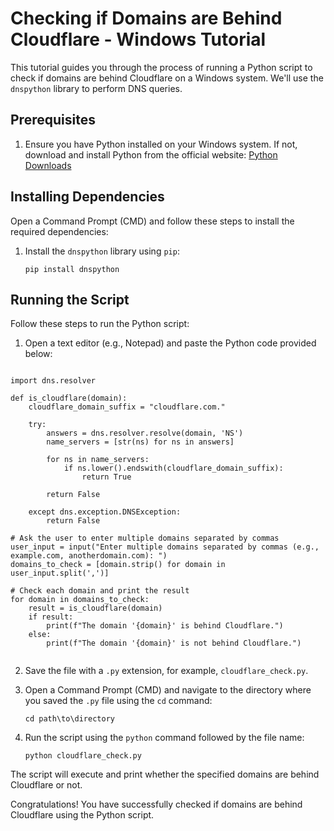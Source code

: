 

# Checking if Domains are Behind Cloudflare - Windows Tutorial

This tutorial guides you through the process of running a Python script to check if domains are behind Cloudflare on a Windows system. We'll use the `dnspython` library to perform DNS queries.

## Prerequisites

1. Ensure you have Python installed on your Windows system. If not, download and install Python from the official website: [Python Downloads](https://www.python.org/downloads/)

## Installing Dependencies

Open a Command Prompt (CMD) and follow these steps to install the required dependencies:

1. Install the `dnspython` library using `pip`:

   ```
   pip install dnspython
   ```

## Running the Script

Follow these steps to run the Python script:

1. Open a text editor (e.g., Notepad) and paste the Python code provided below:

```

import dns.resolver

def is_cloudflare(domain):
    cloudflare_domain_suffix = "cloudflare.com."

    try:
        answers = dns.resolver.resolve(domain, 'NS')
        name_servers = [str(ns) for ns in answers]

        for ns in name_servers:
            if ns.lower().endswith(cloudflare_domain_suffix):
                return True

        return False

    except dns.exception.DNSException:
        return False

# Ask the user to enter multiple domains separated by commas
user_input = input("Enter multiple domains separated by commas (e.g., example.com, anotherdomain.com): ")
domains_to_check = [domain.strip() for domain in user_input.split(',')]

# Check each domain and print the result
for domain in domains_to_check:
    result = is_cloudflare(domain)
    if result:
        print(f"The domain '{domain}' is behind Cloudflare.")
    else:
        print(f"The domain '{domain}' is not behind Cloudflare.")


```



2. Save the file with a `.py` extension, for example, `cloudflare_check.py`.

3. Open a Command Prompt (CMD) and navigate to the directory where you saved the `.py` file using the `cd` command:

   ```
   cd path\to\directory
   ```

4. Run the script using the `python` command followed by the file name:

   ```
   python cloudflare_check.py
   ```

The script will execute and print whether the specified domains are behind Cloudflare or not.

Congratulations! You have successfully checked if domains are behind Cloudflare using the Python script.




